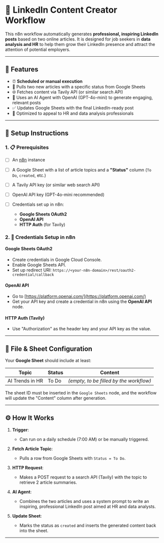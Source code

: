 

# 💼 LinkedIn Content Creator Workflow

This n8n workflow automatically generates **professional, inspiring LinkedIn posts** based on two online articles. It is designed for job seekers in **data analysis and HR** to help them grow their LinkedIn presence and attract the attention of potential employers.

---

## 🚀 Features

* ⏰ **Scheduled or manual execution**
* 🔎 Pulls two new articles with a specific status from Google Sheets
* 🌐 Fetches content via Tavily API (or similar search API)
* 🧠 Uses an AI Agent with OpenAI (GPT-4o-mini) to generate engaging, relevant posts
* ✅ Updates Google Sheets with the final LinkedIn-ready post
* 📣 Optimized to appeal to HR and data analysis professionals

---

## 🔧 Setup Instructions

### 1. 📋 Prerequisites

* [ ] An [n8n](https://n8n.io/) instance
* [ ] A Google Sheet with a list of article topics and a **"Status"** column (`To Do`, `created`, etc.)
* [ ] A Tavily API key (or similar web search API)
* [ ] OpenAI API key (GPT-4o-mini recommended)
* [ ] Credentials set up in n8n:

  * **Google Sheets OAuth2**
  * **OpenAI API**
  * **HTTP Auth** (for Tavily)

### 2. 🔐 Credentials Setup in n8n

#### Google Sheets OAuth2

* Create credentials in Google Cloud Console.
* Enable Google Sheets API.
* Set up redirect URI: `https://<your-n8n-domain>/rest/oauth2-credential/callback`

#### OpenAI API

* Go to [https://platform.openai.com/](https://platform.openai.com/)
* Get your API key and create a credential in n8n using the **OpenAI API** node.

#### HTTP Auth (Tavily)

* Use "Authorization" as the header key and your API key as the value.

---

## 📂 File & Sheet Configuration

Your **Google Sheet** should include at least:

| Topic           | Status | Content                                 |
| --------------- | ------ | --------------------------------------- |
| AI Trends in HR | To Do  | *(empty, to be filled by the workflow)* |

The sheet ID must be inserted in the `Google Sheets` node, and the workflow will update the "Content" column after generation.

---

## ⚙️ How It Works

1. **Trigger**:

   * Can run on a daily schedule (7:00 AM) or be manually triggered.
2. **Fetch Article Topic**:

   * Pulls a row from Google Sheets with `Status = To Do`.
3. **HTTP Request**:

   * Makes a POST request to a search API (Tavily) with the topic to retrieve 2 article summaries.
4. **AI Agent**:

   * Combines the two articles and uses a system prompt to write an inspiring, professional LinkedIn post aimed at HR and data analysts.
5. **Update Sheet**:

   * Marks the status as `created` and inserts the generated content back into the sheet.

---


